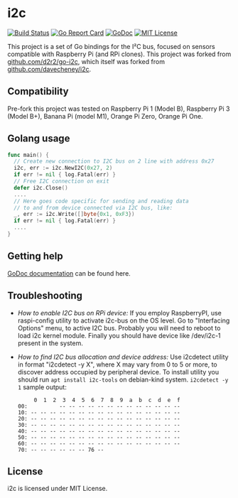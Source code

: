 # i2c
[![Build Status](https://travis-ci.org/theckman/i2c.svg?branch=master)](https://travis-ci.org/theckman/i2c)
[![Go Report Card](https://goreportcard.com/badge/github.com/theckman/i2c)](https://goreportcard.com/report/github.com/theckman/i2c)
[![GoDoc](https://godoc.org/github.com/theckman/i2c?status.svg)](https://godoc.org/github.com/theckman/i2c)
[![MIT License](http://img.shields.io/badge/License-MIT-yellow.svg)](./LICENSE)

This project is a set of Go bindings for the I²C bus, focused on sensors compatible with Raspberry Pi (and RPi clones). This project was forked from [github.com/d2r2/go-i2c](https://github.com/d2r2/go-i2c), which itself was forked from [github.com/davecheney/i2c](https://github.com/davecheney/i2c).

## Compatibility

Pre-fork this project was tested on Raspberry Pi 1 (Model B), Raspberry Pi 3
(Model B+), Banana Pi (model M1), Orange Pi Zero, Orange Pi One.

## Golang usage

```go
func main() {
  // Create new connection to I2C bus on 2 line with address 0x27
  i2c, err := i2c.NewI2C(0x27, 2)
  if err != nil { log.Fatal(err) }
  // Free I2C connection on exit
  defer i2c.Close()
  ....
  // Here goes code specific for sending and reading data
  // to and from device connected via I2C bus, like:
  _, err := i2c.Write([]byte{0x1, 0xF3})
  if err != nil { log.Fatal(err) }
  ....
}
```


## Getting help

[GoDoc documentation](http://godoc.org/github.com/theckman/i2c) can be found here.

## Troubleshooting

- *How to enable I2C bus on RPi device:*
If you employ RaspberryPI, use raspi-config utility to activate i2c-bus on the OS level.
Go to "Interfacing Options" menu, to active I2C bus.
Probably you will need to reboot to load i2c kernel module.
Finally you should have device like /dev/i2c-1 present in the system.

- *How to find I2C bus allocation and device address:*
Use i2cdetect utility in format "i2cdetect -y X", where X may vary from 0 to 5 or more,
to discover address occupied by peripheral device. To install utility you should run
`apt install i2c-tools` on debian-kind system. `i2cdetect -y 1` sample output:
	```
	     0  1  2  3  4  5  6  7  8  9  a  b  c  d  e  f
	00:          -- -- -- -- -- -- -- -- -- -- -- -- --
	10: -- -- -- -- -- -- -- -- -- -- -- -- -- -- -- --
	20: -- -- -- -- -- -- -- -- -- -- -- -- -- -- -- --
	30: -- -- -- -- -- -- -- -- -- -- -- -- -- -- -- --
	40: -- -- -- -- -- -- -- -- -- -- -- -- -- -- -- --
	50: -- -- -- -- -- -- -- -- -- -- -- -- -- -- -- --
	60: -- -- -- -- -- -- -- -- -- -- -- -- -- -- -- --
	70: -- -- -- -- -- -- 76 --    
	```

## License

i2c is licensed under MIT License.
